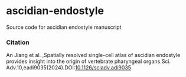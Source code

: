 # ascidian-endostyle        
Source code for ascidian endostyle manuscript

### Citation  
An Jiang et al. ,Spatially resolved single-cell atlas of ascidian endostyle provides insight into the origin of vertebrate pharyngeal organs.Sci. Adv.10,eadi9035(2024).DOI:[10.1126/sciadv.adi9035](https://doi.org/10.1126/sciadv.adi9035)

